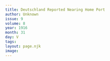```yaml
---
title: Deutschland Reported Nearing Home Port
author: Unknown
issue: 9
volume: 8
year: 1916
month: 31
day: V
tags:
layout: page.njk
image:
---
```





